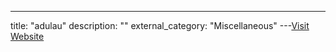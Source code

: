 ---
title: "adulau"
description: ""
external_category: "Miscellaneous"
---[Visit Website](https://github.com/adulau)

